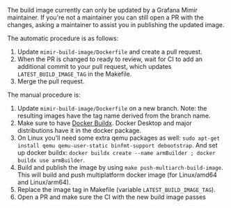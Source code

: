 The build image currently can only be updated by a Grafana Mimir maintainer. If you're not a maintainer you can still open a PR with the changes, asking a maintainer to assist you in publishing the updated image.

The automatic procedure is as follows:

1. Update `mimir-build-image/Dockerfile` and create a pull request.
2. When the PR is changed to ready to review, wait for CI to add an additional commit to your pull request, which updates `LATEST_BUILD_IMAGE_TAG` in the Makefile.
3. Merge the pull request.

The manual procedure is:

1. Update `mimir-build-image/Dockerfile` on a new branch. Note: the resulting images have the tag name derived from the branch name.
2. Make sure to have [Docker Buildx](https://docs.docker.com/buildx/working-with-buildx/). Docker Desktop and major distributions have it in the docker package.
3. On Linux you'll need some extra qemu packages as well: `sudo apt-get install qemu qemu-user-static binfmt-support debootstrap`. And set up docker buildx: `docker buildx create --name armBuilder ; docker buildx use armBuilder`.
4. Build and publish the image by using `make push-multiarch-build-image`. This will build and push multiplatform docker image (for Linux/amd64 and Linux/arm64).
5. Replace the image tag in Makefile (variable `LATEST_BUILD_IMAGE_TAG`).
6. Open a PR and make sure the CI with the new build image passes